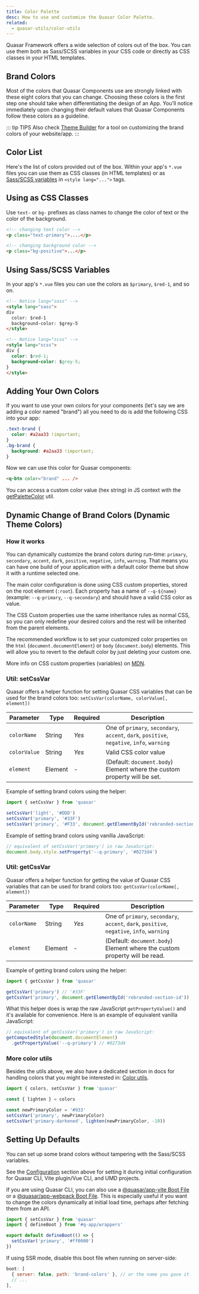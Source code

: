 ```yaml
---
title: Color Palette
desc: How to use and customize the Quasar Color Palette.
related:
  - quasar-utils/color-utils
---
```

Quasar Framework offers a wide selection of colors out of the box. You can use them both as Sass/SCSS variables in your CSS code or directly as CSS classes in your HTML templates.

<DocApi file="Brand" />

<DocInstallation title="Configuration" config="brand" />

## Brand Colors
Most of the colors that Quasar Components use are strongly linked with these eight colors that you can change. Choosing these colors is the first step one should take when differentiating the design of an App. You'll notice immediately upon changing their default values that Quasar Components follow these colors as a guideline.

<script doc>
import BrandColors from './BrandColors.vue'
</script>

<BrandColors />

::: tip TIPS
Also check [Theme Builder](/style/theme-builder) for a tool on customizing the brand colors of your website/app.
:::

## Color List

Here's the list of colors provided out of the box. Within your app's `*.vue` files you can use them as CSS classes (in HTML templates) or as [Sass/SCSS variables](/style/sass-scss-variables) in `<style lang="...">` tags.

<script doc>
import ColorList from './ColorList.vue'
</script>

<ColorList />

## Using as CSS Classes
Use `text-` or `bg-` prefixes as class names to change the color of text or the color of the background.

```html
<!-- changing text color -->
<p class="text-primary">....</p>

<!-- changing background color -->
<p class="bg-positive">...</p>
```

## Using Sass/SCSS Variables

In your app's `*.vue` files you can use the colors as `$primary`, `$red-1`, and so on.

```html
<!-- Notice lang="sass" -->
<style lang="sass">
div
  color: $red-1
  background-color: $grey-5
</style>
```

```html
<!-- Notice lang="scss" -->
<style lang="scss">
div {
  color: $red-1;
  background-color: $grey-5;
}
</style>
```

## Adding Your Own Colors
If you want to use your own colors for your components (let's say we are adding a color named "brand") all you need to do is add the following CSS into your app:

```css
.text-brand {
  color: #a2aa33 !important;
}
.bg-brand {
  background: #a2aa33 !important;
}
```

Now we can use this color for Quasar components:
```html
<q-btn color="brand" ... />
```

You can access a custom color value (hex string) in JS context with the [getPaletteColor](/quasar-utils/color-utils#helper-getpalettecolor) util.

## Dynamic Change of Brand Colors (Dynamic Theme Colors)

### How it works

You can dynamically customize the brand colors during run-time: `primary`, `secondary`, `accent`, `dark`, `positive`, `negative`, `info`, `warning`. That means you can have one build of your application with a default color theme but show it with a runtime selected one.

The main color configuration is done using CSS custom properties, stored on the root element (`:root`). Each property has a name of `--q-${name}` (example: `--q-primary`, `--q-secondary`) and should have a valid CSS color as value.

The CSS Custom properties use the same inheritance rules as normal CSS, so you can only redefine your desired colors and the rest will be inherited from the parent elements.

The recommended workflow is to set your customized color properties on the `html` (`document.documentElement`) or `body` (`document.body`) elements. This will allow you to revert to the default color by just deleting your custom one.

More info on CSS custom properties (variables) on [MDN](https://developer.mozilla.org/en-US/docs/Web/CSS/Using_CSS_variables).

### Util: setCssVar

Quasar offers a helper function for setting Quasar CSS variables that can be used for the brand colors too: `setCssVar(colorName, colorValue[, element])`

| Parameter | Type | Required | Description |
| --- | --- | --- | --- |
| `colorName` | String | *Yes* | One of `primary`, `secondary`, `accent`, `dark`, `positive`, `negative`, `info`, `warning` |
| `colorValue` | String | *Yes* | Valid CSS color value |
| `element` | Element | - | (Default: `document.body`) Element where the custom property will be set. |

Example of setting brand colors using the helper:

```js
import { setCssVar } from 'quasar'

setCssVar('light', '#DDD')
setCssVar('primary', '#33F')
setCssVar('primary', '#F33', document.getElementById('rebranded-section-id'))
```

Example of setting brand colors using vanilla JavaScript:

```js
// equivalent of setCssVar('primary') in raw JavaScript:
document.body.style.setProperty('--q-primary', '#0273d4')
```

### Util: getCssVar

Quasar offers a helper function for getting the value of Quasar CSS variables that can be used for brand colors too: `getCssVar(colorName[, element])`

| Parameter | Type | Required | Description |
| --- | --- | --- | --- |
| `colorName` | String | *Yes* | One of `primary`, `secondary`, `accent`, `dark`, `positive`, `negative`, `info`, `warning` |
| `element` | Element | - | (Default: `document.body`) Element where the custom property will be read. |

Example of getting brand colors using the helper:

```js
import { getCssVar } from 'quasar'

getCssVar('primary') // '#33F'
getCssVar('primary', document.getElementById('rebranded-section-id'))
```

What this helper does is wrap the raw JavaScript `getPropertyValue()` and it's available for convenience. Here is an example of equivalent vanilla JavaScript:

```js
// equivalent of getCssVar('primary') in raw JavaScript:
getComputedStyle(document.documentElement)
  .getPropertyValue('--q-primary') // #0273d4
```

### More color utils

Besides the utils above, we also have a dedicated section in docs for handling colors that you might be interested in: [Color utils](/quasar-utils/color-utils).

```js
import { colors, setCssVar } from 'quasar'

const { lighten } = colors

const newPrimaryColor = '#933'
setCssVar('primary', newPrimaryColor)
setCssVar('primary-darkened', lighten(newPrimaryColor, -10))
```

## Setting Up Defaults

You can set up some brand colors without tampering with the Sass/SCSS variables.

See the [Configuration](/style/color-palette#configuration) section above for setting it during initial configuration for Quasar CLI, Vite plugin/Vue CLI, and UMD projects.

If you are using Quasar CLI, you can also use a [@quasar/app-vite Boot File](/quasar-cli-vite/boot-files) or a [@quasar/app-webpack Boot File](/quasar-cli-webpack/boot-files).
This is especially useful if you want to change the colors dynamically at initial load time, perhaps after fetching them from an API.

```js /src/boot/brand-colors.js - or any other name
import { setCssVar } from 'quasar'
import { defineBoot } from '#q-app/wrappers'

export default defineBoot(() => {
  setCssVar('primary', '#ff0000')
})
```

If using SSR mode, disable this boot file when running on server-side:

```js /quasar.config file
boot: [
  { server: false, path: 'brand-colors' }, // or the name you gave it
  // ...
],
```
